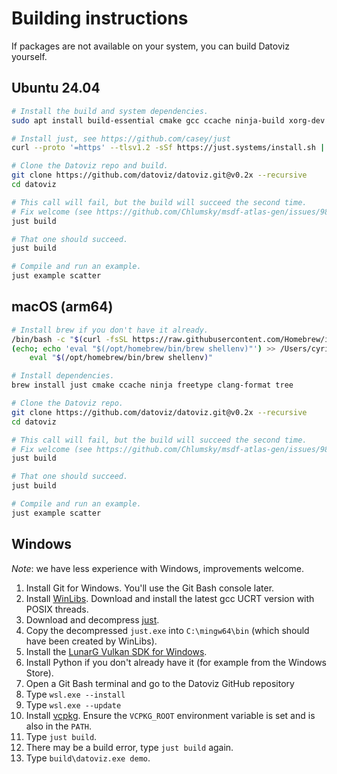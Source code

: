 # Building instructions

If packages are not available on your system, you can build Datoviz yourself.

## Ubuntu 24.04

```bash
# Install the build and system dependencies.
sudo apt install build-essential cmake gcc ccache ninja-build xorg-dev clang-format patchelf tree libtinyxml2-dev libfreetype-dev

# Install just, see https://github.com/casey/just
curl --proto '=https' --tlsv1.2 -sSf https://just.systems/install.sh | bash

# Clone the Datoviz repo and build.
git clone https://github.com/datoviz/datoviz.git@v0.2x --recursive
cd datoviz

# This call will fail, but the build will succeed the second time.
# Fix welcome (see https://github.com/Chlumsky/msdf-atlas-gen/issues/98)
just build

# That one should succeed.
just build

# Compile and run an example.
just example scatter
```


## macOS (arm64)

```bash
# Install brew if you don't have it already.
/bin/bash -c "$(curl -fsSL https://raw.githubusercontent.com/Homebrew/install/HEAD/install.sh)"
(echo; echo 'eval "$(/opt/homebrew/bin/brew shellenv)"') >> /Users/cyrille/.zprofile
    eval "$(/opt/homebrew/bin/brew shellenv)"

# Install dependencies.
brew install just cmake ccache ninja freetype clang-format tree

# Clone the Datoviz repo.
git clone https://github.com/datoviz/datoviz.git@v0.2x --recursive
cd datoviz

# This call will fail, but the build will succeed the second time.
# Fix welcome (see https://github.com/Chlumsky/msdf-atlas-gen/issues/98)
just build

# That one should succeed.
just build

# Compile and run an example.
just example scatter
```

## Windows

_Note_: we have less experience with Windows, improvements welcome.

1. Install Git for Windows. You'll use the Git Bash console later.
2. Install [WinLibs](https://winlibs.com/). Download and install the latest gcc UCRT version with POSIX threads.
3. Download and decompress [just](https://github.com/casey/just/releases).
4. Copy the decompressed `just.exe` into `C:\mingw64\bin` (which should have been created by WinLibs).
5. Install the [LunarG Vulkan SDK for Windows](https://vulkan.lunarg.com/sdk/home#windows).
6. Install Python if you don't already have it (for example from the Windows Store).
7. Open a Git Bash terminal and go to the Datoviz GitHub repository
8. Type `wsl.exe --install`
9. Type `wsl.exe --update`
10. Install [vcpkg](https://vcpkg.io/en/). Ensure the `VCPKG_ROOT` environment variable is set and is also in the `PATH`.
11. Type `just build`.
12. There may be a build error, type `just build` again.
13. Type `build\datoviz.exe demo`.
